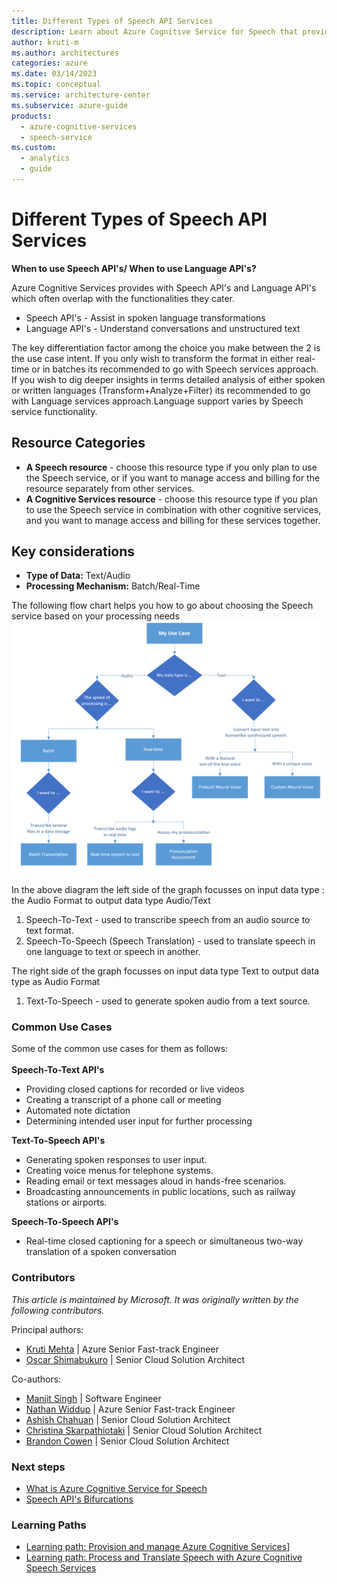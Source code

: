 ```yaml
---
title: Different Types of Speech API Services
description: Learn about Azure Cognitive Service for Speech that provides speech-to-text and text-to-speech capabilities.
author: kruti-m
ms.author: architectures
categories: azure
ms.date: 03/14/2023
ms.topic: conceptual
ms.service: architecture-center
ms.subservice: azure-guide
products:
  - azure-cognitive-services
  - speech-service
ms.custom:
  - analytics
  - guide
---
```


# Different Types of Speech API Services

**When to use Speech API's/ When to use Language API's?**

Azure Cognitive Services provides with Speech API's and Language API's which often overlap with the functionalities they cater.

- Speech API's - Assist in spoken language transformations
- Language API's - Understand conversations and unstructured text

The key differentiation factor among the choice you make between the 2 is the use case intent. If you only wish to transform the format in either real-time or in batches its recommended to go with Speech services approach. If you wish to dig deeper insights in terms detailed analysis of either spoken or written languages (Transform+Analyze+Filter) its recommended to go with Language services approach.Language support varies by Speech service functionality.

## Resource Categories

- **A Speech resource** - choose this resource type if you only plan to use the Speech service, or if you want to manage access and billing for the resource separately from other services.
- **A Cognitive Services resource** - choose this resource type if you plan to use the Speech service in combination with other cognitive services, and you want to manage access and billing for these services together.

## Key considerations

- **Type of Data:** Text/Audio
- **Processing Mechanism:** Batch/Real-Time

The following flow chart helps you how to go about choosing the Speech service based on your processing needs
![Diagram that shows how to select Speech Services](../images/CognitiveServicesSpeechAPI.png)

In the above diagram the left side of the graph focusses on input data type : the Audio Format to output data type Audio/Text

1. Speech-To-Text - used to transcribe speech from an audio source to text format.
2. Speech-To-Speech (Speech Translation) - used to translate speech in one language to text or speech in another.

The right side of the graph focusses on input data type Text to output data type as Audio Format

1. Text-To-Speech - used to generate spoken audio from a text source.

### Common Use Cases

Some of the common use cases for them as follows: </br></br>
**Speech-To-Text API's** </br>

- Providing closed captions for recorded or live videos
- Creating a transcript of a phone call or meeting
- Automated note dictation
- Determining intended user input for further processing

**Text-To-Speech API's**</br>

- Generating spoken responses to user input.
- Creating voice menus for telephone systems.
- Reading email or text messages aloud in hands-free scenarios.
- Broadcasting announcements in public locations, such as railway stations or airports.

**Speech-To-Speech API's**</br>

- Real-time closed captioning for a speech or simultaneous two-way translation of a spoken conversation

### Contributors

*This article is maintained by Microsoft. It was originally written by the following contributors.*

Principal authors:

- [Kruti Mehta](https://www.linkedin.com/in/thekrutimehta) | Azure Senior Fast-track Engineer
- [Oscar Shimabukuro](https://www.linkedin.com/in/oscarshk/) | Senior Cloud Solution Architect

Co-authors:

- [Manjit Singh](https://www.linkedin.com/in/manjit-singh-0b922332) | Software Engineer
- [Nathan Widdup](https://www.linkedin.com/in/nwiddup) | Azure Senior Fast-track Engineer
- [Ashish Chahuan](https://www.linkedin.com/in/a69171115/) | Senior Cloud Solution Architect
- [Christina Skarpathiotaki](https://www.linkedin.com/in/christinaskarpathiotaki/) | Senior Cloud Solution Architect
- [Brandon Cowen](https://www.linkedin.com/in/brandon-cowen-1658211b/) | Senior Cloud Solution Architect

### Next steps

- [What is Azure Cognitive Service for Speech](/azure/cognitive-services/speech-service/overview)
- [Speech API's Bifurcations](https://techcommunity.microsoft.com/t5/fasttrack-for-azure/azure-cognitive-services-speech-api-s-azure-ai-applied-services/ba-p/3509510)

### Learning Paths

- [Learning path: Provision and manage Azure Cognitive Services](/training/paths/provision-manage-azure-cognitive-services)]
- [Learning path: Process and Translate Speech with Azure Cognitive Speech Services](/training/paths/process-translate-speech-azure-cognitive-speech-services/)
